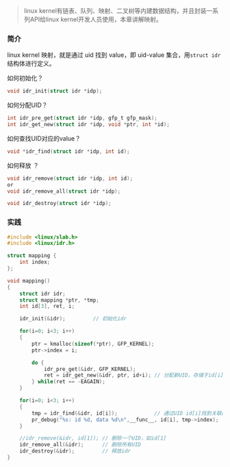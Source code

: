 > linux kernel有链表、队列、映射、二叉树等内建数据结构，并且封装一系列API给linux kernel开发人员使用，本章讲解映射。

### 简介

linux kernel 映射，就是通过 uid 找到 value，即 uid-value 集合，用`struct idr`结构体进行定义。

如何初始化？

```c
void idr_init(struct idr *idp);
```

如何分配UID？

```c
int idr_pre_get(struct idr *idp, gfp_t gfp_mask);
int idr_get_new(struct idr *idp, void *ptr, int *id);
```

如何查找UID对应的value？

```c
void *idr_find(struct idr *idp, int id);
```

如何释放 ？

```c
void idr_remove(struct idr *idp, int id);
or
void idr_remove_all(struct idr *idp);

void idr_destroy(struct idr *idp);
```

### 实践

```c
#include <linux/slab.h>
#include <linux/idr.h>

struct mapping {
    int index;
};

void mapping()
{
    struct idr idr;
    struct mapping *ptr, *tmp;
    int id[3], ret, i;

    idr_init(&idr);         // 初始化idr

    for(i=0; i<3; i++)
    {
        ptr = kmalloc(sizeof(*ptr), GFP_KERNEL);
        ptr->index = i;

        do {
            idr_pre_get(&idr, GFP_KERNEL);
            ret = idr_get_new(&idr, ptr, id+i); // 分配新UID，存储于id[i]，同时关联到指针ptr
        } while(ret == -EAGAIN);
    }

    for(i=0; i<3; i++)
    {
        tmp = idr_find(&idr, id[i]);            // 通过UID id[i]找到关联的指针ptr，存储于tmp
        pr_debug("%s: id %d, data %d\n",__func__, id[i], tmp->index);
    }

    //idr_remove(&idr, id[1]); // 删除一个UID，如id[1]
    idr_remove_all(&idr);      // 删除所有UID
    idr_destroy(&idr);         // 释放idr
}
```

